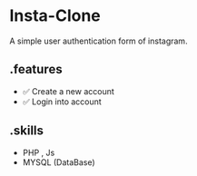 # Insta-Clone
A simple user authentication form of instagram.

## .features
 - ✅ Create a new account
 - ✅ Login into account

## .skills 
- PHP , Js
- MYSQL (DataBase)
